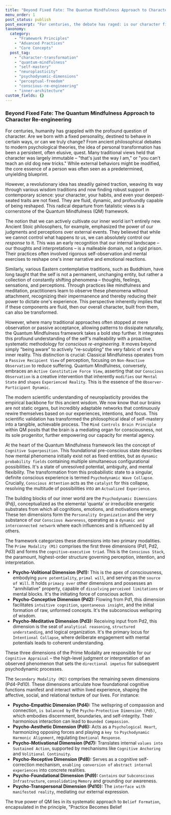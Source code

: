 ```yaml
---
title: "Beyond Fixed Fate: The Quantum Mindfulness Approach to Character Re-engineering"
menu_order: 1
post_status: publish
post_excerpt: "For centuries, the debate has raged: is our character fixed at birth, or can we truly change? The Quantum Mindfulness framework asserts that our inner world is profoundly malleable, offering a revolutionary path to conscious self-transformation. By leveraging insights from ancient wisdom and modern neuroplasticity, QM provides a systematic methodology for actively re-engineering our deepest traits and perceptions."
taxonomy:
  category:
    - "Framework Principles"
    - "Advanced Practices"
    - "Core Concepts"
  post_tag:
    - "character-transformation"
    - "quantum-mindfulness"
    - "self-mastery"
    - "neuroplasticity"
    - "psychodynamic-dimensions"
    - "perceptual-freedom"
    - "conscious-re-engineering"
    - "inner-architecture"
custom_fields: {}
---
```


### Beyond Fixed Fate: The Quantum Mindfulness Approach to Character Re-engineering

For centuries, humanity has grappled with the profound question of character. Are we born with a fixed personality, destined to behave in certain ways, or can we truly change? From ancient philosophical debates to modern psychological theories, the idea of personal transformation has been a persistent, often elusive, quest. Many traditional views held that character was largely immutable – "that's just the way I am," or "you can't teach an old dog new tricks." While external behaviors might be modified, the core essence of a person was often seen as a predetermined, unyielding blueprint.

However, a revolutionary idea has steadily gained traction, weaving its way through various wisdom traditions and now finding robust support in contemporary science: your character, your habits, and even your deepest-seated traits are not fixed. They are fluid, dynamic, and profoundly capable of being reshaped. This radical departure from fatalistic views is a cornerstone of the Quantum Mindfulness (QM) framework.

The notion that we can actively cultivate our inner world isn't entirely new. Ancient Stoic philosophers, for example, emphasized the power of our judgments and perceptions over external events. They believed that while we cannot control what happens *to* us, we can absolutely control our *response* to it. This was an early recognition that our internal landscape – our thoughts and interpretations – is a malleable domain, not a rigid prison. Their practices often involved rigorous self-observation and mental exercises to reshape one's inner narrative and emotional reactions.

Similarly, various Eastern contemplative traditions, such as Buddhism, have long taught that the self is not a permanent, unchanging entity, but rather a collection of constantly shifting phenomena – thoughts, feelings, sensations, and perceptions. Through practices like mindfulness and meditation, practitioners learn to observe these phenomena without attachment, recognizing their impermanence and thereby reducing their power to dictate one's experience. This perspective inherently implies that if these components are fluid, then our overall character, built from them, can also be transformed.

However, where many traditional approaches often stopped at mere observation or passive acceptance, allowing patterns to dissipate naturally, the Quantum Mindfulness framework takes a bold step further. It integrates this profound understanding of the self's malleability with a proactive, systematic methodology for *conscious re-engineering*. It moves beyond simply "being aware" to actively "re-sculpting" the very fabric of one's inner reality. This distinction is crucial: Classical Mindfulness operates from a `Passive Recipient View` of perception, focusing on `Non-Reactive Observation` to reduce suffering. Quantum Mindfulness, conversely, embraces an `Active Constitutive Force View`, asserting that our `Conscious Observation` is a creative intervention that inherently `modifies` our `Mental State` and `shapes` `Experienced Reality`. This is the essence of the `Observer-Participant Dynamic`.

The modern scientific understanding of neuroplasticity provides the empirical backbone for this ancient wisdom. We now know that our brains are not static organs, but incredibly adaptable networks that continuously rewire themselves based on our experiences, intentions, and focus. This scientific validation has transformed the philosophical ideal of self-mastery into a tangible, achievable process. The `Mind Controls Brain Principle` within QM posits that the brain is a mediating organ for consciousness, not its sole progenitor, further empowering our capacity for mental agency.

At the heart of the Quantum Mindfulness framework lies the concept of `Cognitive Superposition`. This foundational pre-conscious state describes how mental phenomena initially exist not as fixed entities, but as `dynamic probability fields` containing multiple simultaneous configurational possibilities. It's a state of unresolved potential, ambiguity, and mental flexibility. The transformation from this probabilistic state to a singular, definite conscious experience is termed `Psychodynamic Wave Collapse`. Crucially, `Conscious Attention` acts as the `catalyst` for this collapse, resolving the multitude of possibilities into an `Actualized Experience`.

The building blocks of our inner world are the `Psychodynamic Dimensions` (Pdj), conceptualized as the elemental 'quanta' or irreducible energetic substrates from which all cognitions, emotions, and motivations emerge. These ten dimensions form the `Personality Organization` and the very substance of our `Conscious Awareness`, operating as a `dynamic and interconnected network` where each influences and is influenced by all others.

The framework categorizes these dimensions into two primary modalities. The `Prime Modality (M1)` comprises the first three dimensions (Pd1, Pd2, Pd3) and forms the `cognitive-executive triad`. This is the `Conscious Stack`, the paramount, highest-order structure governing perception, intention, and interpretation.
*   **Psycho-Volitional Dimension (Pd1):** This is the apex of consciousness, embodying `pure potentiality`, `primal will`, and serving as the `source of Will`. It holds `primacy over` other dimensions and possesses an "annihilative" property, capable of `dissolving` `perceived limitations` or mental blocks. It's the initiating force of conscious action.
*   **Psycho-Conceptive Dimension (Pd2):** Flowing from Pd1, this dimension facilitates `intuitive cognition`, `spontaneous insight`, and the initial formation of raw, unformed concepts. It's the subconscious wellspring of wisdom.
*   **Psycho-Meditative Dimension (Pd3):** Receiving input from Pd2, this dimension is the seat of `analytical reasoning`, `structured understanding`, and logical organization. It's the primary locus for `Intentional Collapse`, where deliberate engagement with mental potentials leads to coherent understanding.

These three dimensions of the Prime Modality are responsible for our `Cognitive Appraisal` – the high-level judgment or interpretation of an observed phenomenon that sets the `directional impetus` for subsequent psychodynamic processes.

The `Secondary Modality (M2)` comprises the remaining seven dimensions (Pd4-Pd10). These dimensions articulate how foundational cognitive functions manifest and interact within lived experience, shaping the affective, social, and relational texture of our lives. For instance:
*   **Psycho-Empathic Dimension (Pd4):** The wellspring of compassion and connection, `is balanced by` the `Psycho-Protective Dimension (Pd5)`, which embodies discernment, boundaries, and self-integrity. Their harmonious interaction can lead to `Bounded Compassion`.
*   **Psycho-Aesthetic Dimension (Pd6):** Acts as a `Psychological Heart`, harmonizing opposing forces and playing a `key to` `Psychodynamic Harmonic Alignment`, regulating `Emotional Response`.
*   **Psycho-Motivational Dimension (Pd7):** Translates internal `values into` `Sustained Action`, supported by mechanisms like `Cognitive Anchoring` and `Volitional Continuity`.
*   **Psycho-Receptive Dimension (Pd8):** Serves as a cognitive self-correction mechanism, `enabling conversion of` `abstract internal experiences` into concrete realities.
*   **Psycho-Foundational Dimension (Pd9):** `Contains` our `Subconscious Infrastructure`, `consolidating` `Memory` and grounding our awareness.
*   **Psycho-Transpersonal Dimension (Pd10):** The `interface with manifested reality`, mediating our external expression.

The true power of QM lies in its systematic approach to `Belief Formation`, encapsulated in the principle, "Practice Becomes Belief
